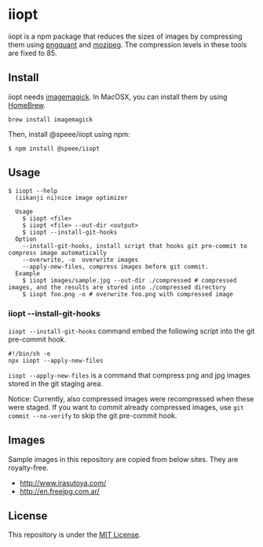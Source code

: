 # iiopt

iiopt is a npm package that reduces the sizes of images by compressing them using [pngquant](https://pngquant.org/) and [mozjpeg](https://github.com/mozilla/mozjpeg).
The compression levels in these tools are fixed to 85.

## Install


iiopt needs [imagemagick](http://www.imagemagick.org/script/index.php).
In MacOSX, you can install them by using [HomeBrew](https://brew.sh/).

```
brew install imagemagick
```

Then, install @speee/iiopt using npm:

```
$ npm install @speee/iiopt
```

## Usage

```
$ iiopt --help
  (iikanji ni)nice image optimizer

  Usage
    $ iiopt <file>
    $ iiopt <file> --out-dir <output>
    $ iiopt --install-git-hooks
  Option
    --install-git-hooks, install script that hooks git pre-commit to compress image automatically
    --overwrite, -o  overwrite images
    --apply-new-files, compress images before git commit.
  Example
    $ iiopt images/sample.jpg --out-dir ./compressed # compressed images, and the results are stored into ./compressed directory
    $ iiopt foo.png -o # overwrite foo.png with compressed image
```

### iiopt --install-git-hooks


`iiopt --install-git-hooks` command embed the following script into the git pre-commit hook.

```.git/hooks/pre-commit
#!/bin/sh -e
npx iiopt --apply-new-files
```

`iiopt --apply-new-files` is a command that compress png and jpg images stored in the git staging area.

Notice:
Currently, also compressed images were recompressed when these were staged.
If you want to commit already compressed images, use `git commit --no-verify` to skip the git pre-commit hook.


## Images

Sample images in this repository are copied from below sites.  They are royalty-free.

- http://www.irasutoya.com/
- http://en.freejpg.com.ar/

## License

This repository is under the [MIT License](LICENSE.md).
